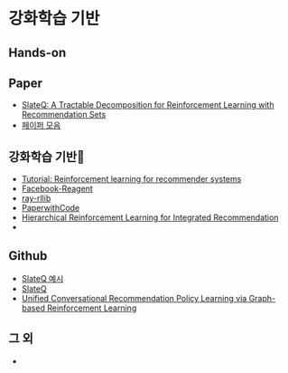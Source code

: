 # 강화학습 기반

## Hands-on

## Paper
- [SlateQ: A Tractable Decomposition for Reinforcement Learning with Recommendation Sets](https://research.google/pubs/pub48200/)
- [페이퍼 모음](https://github.com/onewarmheart/RL4Rec_papers)
## 강화학습 기반
- [Tutorial: Reinforcement learning for recommender systems](https://www.anyscale.com/events/2022/03/29/tutorial-rl-for-recommender-systems-from-contextual-bandits-to-slateq-and)
- [Facebook-Reagent](https://github.com/facebookresearch/ReAgent/blob/main/docs/usage.rst)
- [ray-rllib](https://docs.ray.io/en/master/rllib/index.html)
- [PaperwithCode](https://paperswithcode.com/paper/reinforcement-learning-for-slate-based)
- [Hierarchical Reinforcement Learning for Integrated Recommendation](https://ojs.aaai.org/index.php/AAAI/article/view/16580)
- 
## Github
- [SlateQ 예시](https://github.com/ray-project/ray/blob/master/rllib/examples/recommender_system_with_recsim_and_slateq.py)
- [SlateQ](https://github.com/collinprather/SlateQ)
- [Unified Conversational Recommendation Policy Learning via Graph-based Reinforcement Learning](https://github.com/dengyang17/unicorn)

## 그 외
- 
